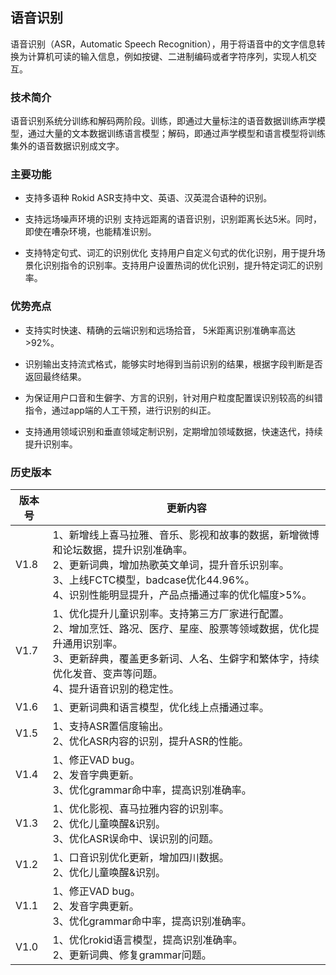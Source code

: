 ## 语音识别

语音识别（ASR，Automatic Speech Recognition），用于将语音中的文字信息转换为计算机可读的输入信息，例如按键、二进制编码或者字符序列，实现人机交互。

### 技术简介

语音识别系统分训练和解码两阶段。训练，即通过大量标注的语音数据训练声学模型，通过大量的文本数据训练语言模型；解码，即通过声学模型和语言模型将训练集外的语音数据识别成文字。

### 主要功能

- 支持多语种
Rokid ASR支持中文、英语、汉英混合语种的识别。

- 支持远场噪声环境的识别
支持远距离的语音识别，识别距离长达5米。同时，即使在嘈杂环境，也能精准识别。

- 支持特定句式、词汇的识别优化
支持用户自定义句式的优化识别，用于提升场景化识别指令的识别率。支持用户设置热词的优化识别，提升特定词汇的识别率。

### 优势亮点

- 支持实时快速、精确的云端识别和远场拾音， 5米距离识别准确率高达>92%。

- 识别输出支持流式格式，能够实时地得到当前识别的结果，根据字段判断是否返回最终结果。

- 为保证用户口音和生僻字、方言的识别，针对用户粒度配置误识别较高的纠错指令，通过app端的人工干预，进行识别的纠正。

- 支持通用领域识别和垂直领域定制识别，定期增加领域数据，快速迭代，持续提升识别率。



### 历史版本

版本号 | 更新内容
---|--
V1.8| 1、新增线上喜马拉雅、音乐、影视和故事的数据，新增微博和论坛数据，提升识别准确率。<br>2、更新词典，增加热歌英文单词，提升音乐识别率。<br>3、上线FCTC模型，badcase优化44.96%。<br>4、识别性能明显提升，产品点播通过率的优化幅度>5%。
V1.7| 1、优化提升儿童识别率。支持第三方厂家进行配置。<br>2、增加烹饪、路况、医疗、星座、股票等领域数据，优化提升通用识别率。<br>3、更新辞典，覆盖更多新词、人名、生僻字和繁体字，持续优化发音、变声等问题。<br>4、提升语音识别的稳定性。
V1.6| 1、更新词典和语言模型，优化线上点播通过率。
V1.5| 1、支持ASR置信度输出。<br>2、优化ASR内容的识别，提升ASR的性能。
V1.4| 1、修正VAD bug。<br>2、发音字典更新。<br>3、优化grammar命中率，提高识别准确率。
V1.3| 1、优化影视、喜马拉雅内容的识别率。<br>2、优化儿童唤醒&识别。<br>3、优化ASR误命中、误识别的问题。
V1.2| 1、口音识别优化更新，增加四川数据。<br>2、优化儿童唤醒&识别。
V1.1| 1、修正VAD bug。<br>2、发音字典更新。<br>3、优化grammar命中率，提高识别准确率。
V1.0| 1、优化rokid语言模型，提高识别准确率。<br>2、更新词典、修复grammar问题。

